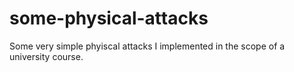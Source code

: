# some-physical-attacks
Some very simple phyiscal attacks I implemented in the scope of a university course.
